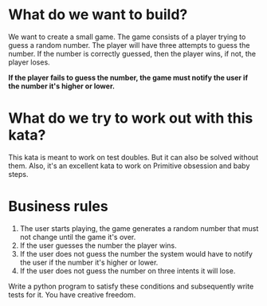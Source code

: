# What do we want to build?
We want to create a small game. The game consists of a player trying to guess a random number. The player will have three attempts to guess the number. If the number is correctly guessed, then the player wins, if not, the player loses.

**If the player fails to guess the number, the game must notify the user if the number it's higher or lower.**

# What do we try to work out with this kata?
This kata is meant to work on test doubles. But it can also be solved without them. Also, it's an excellent kata to work on Primitive obsession and baby steps.

# Business rules
1. The user starts playing, the game generates a random number that must not change until the game it's over.
2. If the user guesses the number the player wins.
3. If the user does not guess the number the system would have to notify the user if the number it's higher or lower.
4. If the user does not guess the number on three intents it will lose.

Write a python program to satisfy these conditions and subsequently write tests for it. You have creative freedom.
